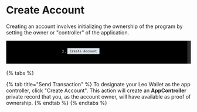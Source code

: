 # Create Account

Creating an account involves initializing the ownership of the program by setting the owner or "controller" of the application.

![](./create-image.png)

{% tabs %}

<!-- {% tab title="1. Connect Wallet" %}
Begin by connecting your Leo Wallet, which is an externally owned account (also known as a key-based wallet), to the front-end application.
{% endtab %} -->

{% tab title="Send Transaction" %}
To designate your Leo Wallet as the app controller, click "Create Account". This action will create an **AppController** private record that you, as the account owner, will have available as proof of ownership.
{% endtab %}
{% endtabs %}

<!-- {% embed url="https://www.youtube.com/watch?v=Bf1cLeFgMQ4" %} -->
